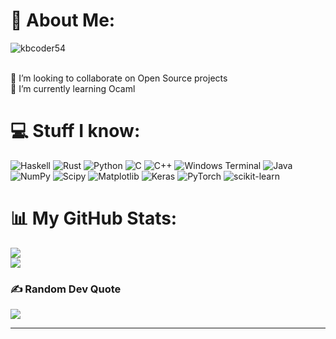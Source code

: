 # 💫 About Me:
<p align="left"> <img src="https://komarev.com/ghpvc/?username=kbcoder54&label=Profile%20views&color=0e75b6&style=flat" alt="kbcoder54" /> </p>
<br>👯 I’m looking to collaborate on Open Source projects<br>🌱 I’m currently learning Ocaml<br>

# 💻 Stuff I know:
![Haskell](https://img.shields.io/badge/Haskell-white.svg?style=for-the-badge&logo=haskell&logoColor=purple) ![Rust](https://img.shields.io/badge/rust-%23000000.svg?style=for-the-badge&logo=rust&logoColor=white) ![Python](https://img.shields.io/badge/python-3670A0?style=for-the-badge&logo=python&logoColor=ffdd54) ![C](https://img.shields.io/badge/c-%2300599C.svg?style=for-the-badge&logo=c&logoColor=white) ![C++](https://img.shields.io/badge/c++-%2300599C.svg?style=for-the-badge&logo=c%2B%2B&logoColor=white) ![Windows Terminal](https://img.shields.io/badge/Windows%20Terminal-%234D4D4D.svg?style=for-the-badge&logo=windows-terminal&logoColor=white) ![Java](https://img.shields.io/badge/java-%23ED8B00.svg?style=for-the-badge&logo=openjdk&logoColor=white) ![NumPy](https://img.shields.io/badge/numpy-%23013243.svg?style=for-the-badge&logo=numpy&logoColor=white) ![Scipy](https://img.shields.io/badge/SciPy-%230C55A5.svg?style=for-the-badge&logo=scipy&logoColor=%white) ![Matplotlib](https://img.shields.io/badge/Matplotlib-%23ffffff.svg?style=for-the-badge&logo=Matplotlib&logoColor=black) ![Keras](https://img.shields.io/badge/Keras-%23D00000.svg?style=for-the-badge&logo=Keras&logoColor=white) ![PyTorch](https://img.shields.io/badge/PyTorch-%23EE4C2C.svg?style=for-the-badge&logo=PyTorch&logoColor=white) ![scikit-learn](https://img.shields.io/badge/scikit--learn-%23F7931E.svg?style=for-the-badge&logo=scikit-learn&logoColor=white)

# 📊 My GitHub Stats:
![](https://github-readme-stats.vercel.app/api?username=kbcoder54&theme=dark&hide_border=true&include_all_commits=true&count_private=true)<br/>
![](https://github-readme-stats.vercel.app/api/top-langs?username=kbcoder54&theme=dark&show_icons=true&locale=en&layout=compact)<br/>

### ✍️ Random Dev Quote
![](https://quotes-github-readme.vercel.app/api?type=horizontal&theme=dark)

<!--
### 😂 Random Dev Meme
<img src='https://randommeme-five.vercel.app/' style="height: 400px;"/>
-->
---
